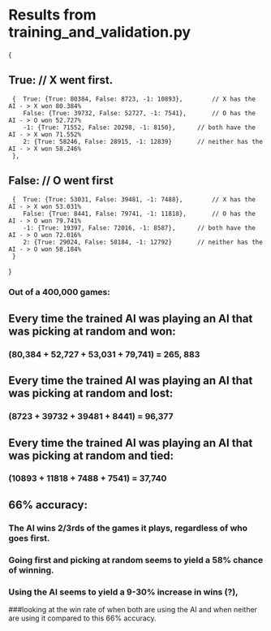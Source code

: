 # Results from training_and_validation.py
{
 ## True: 														// X went first.
	 {	True: {True: 80384, False: 8723, -1: 10893}, 		// X has the AI - > X won 80.384%
		False: {True: 39732, False: 52727, -1: 7541},		// O has the AI - > O won 52.727%
		-1: {True: 71552, False: 20298, -1: 8150},		// both have the AI - > X won 71.552%		
		2: {True: 58246, False: 28915, -1: 12839}		// neither has the AI - > X won 58.246%
	 },
## False: 														// O went first
	 {	True: {True: 53031, False: 39481, -1: 7488}, 		// X has the AI - > X won 53.031%
		False: {True: 8441, False: 79741, -1: 11818},		// O has the AI - > O won 79.741%
		-1: {True: 19397, False: 72016, -1: 8587},		// both have the AI - > O won 72.016%		
		2: {True: 29024, False: 58184, -1: 12792}		// neither has the AI - > O won 58.184%
	 }
}
### Out of a 400,000 games:
## Every time the trained AI was playing an AI that was picking at random and won:
### (80,384 + 52,727 + 53,031 + 79,741) = 265, 883
## Every time the trained AI was playing an AI that was picking at random and lost:
### (8723 + 39732 + 39481 + 8441) = 96,377
## Every time the trained AI was playing an AI that was picking at random and tied:
### (10893 + 11818 + 7488 + 7541) = 37,740
## 66% accuracy:
### The AI wins 2/3rds of the games it plays, regardless of who goes first.
### Going first and picking at random seems to yield a 58% chance of winning.
### Using the AI seems to yield a 9-30% increase in wins (?),
###looking at the win rate of when both are using the AI and when neither
are using it compared to this 66% accuracy.
